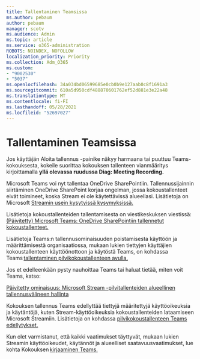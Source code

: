 ```yaml
---
title: Tallentaminen Teamsissa
ms.author: pebaum
author: pebaum
manager: scotv
ms.audience: Admin
ms.topic: article
ms.service: o365-administration
ROBOTS: NOINDEX, NOFOLLOW
localization_priority: Priority
ms.collection: Adm_O365
ms.custom:
- "9002530"
- "5037"
ms.openlocfilehash: 34a034bd06599685e0cb0b9e127aab0c8f1691a3
ms.sourcegitcommit: 610a5d950cdf488870601762ef52d881e3e22a48
ms.translationtype: MT
ms.contentlocale: fi-FI
ms.lasthandoff: 05/28/2021
ms.locfileid: "52697027"
---
```

# <a name="recording-in-teams"></a>Tallentaminen Teamsissa

Jos käyttäjän Aloita  tallennus -painike näkyy harmaana tai puuttuu Teams-kokouksesta, kokeile suorittaa kokouksen tallenteen vianmääritys kirjoittamalla **yllä olevassa ruudussa Diag: Meeting Recording.** 

Microsoft Teams voi nyt tallentaa OneDrive SharePointiin. Tallennussijainnin siirtäminen OneDrive SharePoint korjaa ongelman, jossa kokoustallenteet eivät toimineet, koska Stream ei ole käytettävissä alueellasi. Lisätietoja on Microsoft [Streamin usein kysytyissä kysymyksissä.](/stream/faq#which-regions-does-microsoft-stream-host-my-data-in)

Lisätietoja kokoustallenteiden tallentamisesta on viestikeskuksen viestissä: [(Päivitetty) Microsoft Teams: OneDrive SharePointiin tallennetut kokoustallenteet.](https://portal.microsoft.com/Adminportal/Home?ref=MessageCenter&id=MC222640)

Lisätietoja Teams:n tallennusominaisuuden poistamisesta käyttöön ja määrittämisestä organisaatiossa, mukaan lukien tiettyjen käyttäjien kokoustallenteen käyttöönottoon ja käytöstä Teams, on kohdassa Teams [tallentaminen pilvikokoustallenteen avulla.](/microsoftteams/cloud-recording) 

Jos et edelleenkään pysty nauhoittaa Teams tai haluat tietää, miten voit Teams, katso: 

[Päivitetty ominaisuus: Microsoft Stream -pilvitallenteiden alueellinen tallennusvälineen hallinta](https://admin.microsoft.com/AdminPortal/Home#/MessageCenter?id=MC214327)

Kokouksen tallennus Teams edellyttää tiettyjä määritettyjä käyttöoikeuksia ja käytäntöjä, kuten Stream-käyttöoikeuksia kokoustallenteiden lataamiseen Microsoft Streamiin. Lisätietoja on kohdassa [pilvikokoustallenteen Teams edellytykset.](/microsoftteams/cloud-recording#prerequisites-for-teams-cloud-meeting-recording)

Kun olet varmistanut, että kaikki vaatimukset täyttyvät, mukaan lukien Streamin käyttöoikeudet, käytännöt ja alueelliset saatavuusvaatimukset, lue kohta Kokouksen [kirjaaminen Teams.](https://support.office.com/article/34dfbe7f-b07d-4a27-b4c6-de62f1348c24) 